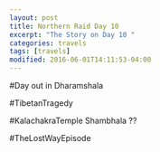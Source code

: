```yaml
---
layout: post
title: Northern Raid Day 10
excerpt: "The Story on Day 10 "
categories: travels
tags: [travels]
modified: 2016-06-01T14:11:53-04:00
---
```

#Day out in Dharamshala

#TibetanTragedy

#KalachakraTemple Shambhala ??

#TheLostWayEpisode
